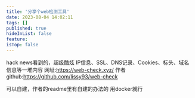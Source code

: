 ```yaml
---
title: '分享个web检测工具'
date: 2023-08-04 14:02:11
tags: []
published: true
hideInList: false
feature: 
isTop: false
---
```

hack news看到的，超级酷炫
IP信息、SSL、DNS记录、Cookies、标头、域名信息等一堆内容
网址:<https://web-check.xyz/>
作者github:<https://github.com/lissy93/web-check>


可以自建，作者的readme里有自建的办法的
用docker就行
